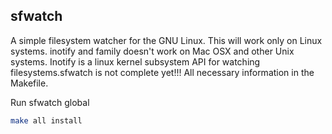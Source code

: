 ## sfwatch
A simple filesystem watcher for the GNU Linux. This will work only on Linux systems. inotify and family doesn't work on
Mac OSX and other Unix systems. Inotify is a linux kernel subsystem API for watching filesystems.sfwatch is not complete yet!!! All necessary information in the Makefile.



Run sfwatch global
```bash
make all install

```
